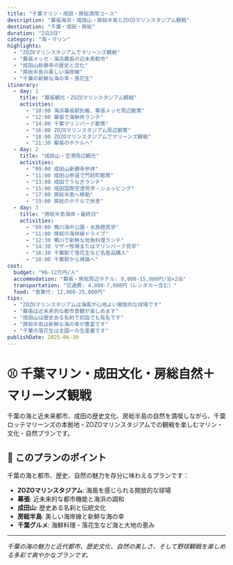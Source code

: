 ```yaml
---
title: "千葉マリン・成田・房総満喫コース"
description: "幕張海浜・成田山・房総半島とZOZOマリンスタジアム観戦"
destination: "千葉・成田・房総"
duration: "2泊3日"
category: "海・マリン"
highlights:
  - "ZOZOマリンスタジアムでマリーンズ観戦"
  - "幕張メッセ・海浜幕張の近未来都市"
  - "成田山新勝寺の歴史と文化"
  - "房総半島の美しい海岸線"
  - "千葉の新鮮な海の幸・落花生"
itinerary:
  - day: 1
    title: "幕張観光・ZOZOマリンスタジアム観戦"
    activities:
      - "10:00 海浜幕張駅到着、幕張メッセ周辺散策"
      - "12:00 幕張で海鮮丼ランチ"
      - "14:00 千葉マリンパーク散策"
      - "16:00 ZOZOマリンスタジアム周辺散策"
      - "18:00 ZOZOマリンスタジアムでマリーンズ観戦"
      - "21:30 幕張のホテルへ"
  - day: 2
    title: "成田山・空港周辺観光"
    activities:
      - "09:00 成田山新勝寺参拝"
      - "11:00 成田山参道で門前町散策"
      - "13:00 成田でうなぎランチ"
      - "15:00 成田国際空港見学・ショッピング"
      - "17:00 房総半島へ移動"
      - "19:00 房総のホテルで休息"
  - day: 3
    title: "房総半島海岸・最終日"
    activities:
      - "09:00 鴨川海中公園・水族館見学"
      - "11:00 房総の海岸線ドライブ"
      - "12:30 鴨川で新鮮な地魚料理ランチ"
      - "14:30 マザー牧場またはマリンパーク見学"
      - "16:30 千葉駅で落花生など名産品購入"
      - "18:00 千葉駅から帰路へ"
cost:
  budget: "¥6-12万円/人"
  accommodation: "幕張・房総周辺ホテル: 8,000-15,000円/泊×2泊"
  transportation: "交通費: 4,000-7,000円（レンタカー含む）"
  food: "食事代: 12,000-25,000円"
tips:
  - "ZOZOマリンスタジアムは海風が心地よい開放的な球場です"
  - "幕張は近未来的な都市景観が楽しめます"
  - "成田山は歴史ある名刹で初詣でも有名です"
  - "房総半島は新鮮な海の幸が豊富です"
  - "千葉の落花生は全国一の生産量です"
publishDate: 2025-06-30
---
```


# ⚾ 千葉マリン・成田文化・房総自然＋マリーンズ観戦

千葉の海と近未来都市、成田の歴史文化、房総半島の自然を満喫しながら、千葉ロッテマリーンズの本拠地・ZOZOマリンスタジアムでの観戦を楽しむマリン・文化・自然プランです。

## 🌟 このプランのポイント

千葉の海と都市、歴史、自然の魅力を存分に味わえるプランです：

- **ZOZOマリンスタジアム**: 海風を感じられる開放的な球場
- **幕張**: 近未来的な都市機能と海浜の調和
- **成田山**: 歴史ある名刹と伝統文化
- **房総半島**: 美しい海岸線と新鮮な海の幸
- **千葉グルメ**: 海鮮料理・落花生など海と大地の恵み

---

*千葉の海の魅力と近代都市、歴史文化、自然の美しさ、そして野球観戦を楽しめる多彩で爽やかなプランです。*
